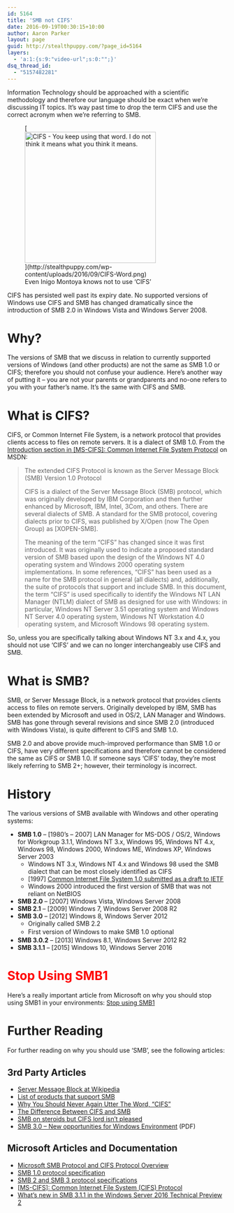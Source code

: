 ```yaml
---
id: 5164
title: 'SMB not CIFS'
date: 2016-09-19T00:30:15+10:00
author: Aaron Parker
layout: page
guid: http://stealthpuppy.com/?page_id=5164
layers:
  - 'a:1:{s:9:"video-url";s:0:"";}'
dsq_thread_id:
  - "5157482281"
---
```

Information Technology should be approached with a scientific methodology and therefore our language should be exact when we&#8217;re discussing IT topics. It&#8217;s way past time to drop the term CIFS and use the correct acronym when we&#8217;re referring to SMB.

<figure id="attachment_5165" aria-describedby="caption-attachment-5165" style="width: 300px" class="wp-caption alignright">[<img class="wp-image-5165 size-medium" src="http://stealthpuppy.com/wp-content/uploads/2016/09/CIFS-Word-300x300.png" alt="CIFS - You keep using that word. I do not think it means what you think it means." width="300" height="300" srcset="https://stealthpuppy.com/wp-content/uploads/2016/09/CIFS-Word-300x300.png 300w, https://stealthpuppy.com/wp-content/uploads/2016/09/CIFS-Word-150x150.png 150w, https://stealthpuppy.com/wp-content/uploads/2016/09/CIFS-Word-480x480.png 480w, https://stealthpuppy.com/wp-content/uploads/2016/09/CIFS-Word.png 500w" sizes="(max-width: 300px) 100vw, 300px" />](http://stealthpuppy.com/wp-content/uploads/2016/09/CIFS-Word.png)<figcaption id="caption-attachment-5165" class="wp-caption-text">Even Inigo Montoya knows not to use &#8216;CIFS&#8217;</figcaption></figure>

CIFS has persisted well past its expiry date. No supported versions of Windows use CIFS and SMB has changed dramatically since the introduction of SMB 2.0 in Windows Vista and Windows Server 2008.

# Why?

The versions of SMB that we discuss in relation to currently supported versions of Windows (and other products) are not the same as SMB 1.0 or CIFS; therefore you should not confuse your audience. Here&#8217;s another way of putting it &#8211; you are not your parents or grandparents and no-one refers to you with your father&#8217;s name. It&#8217;s the same with CIFS and SMB.

# What is CIFS?

CIFS, or Common Internet File System, is a network protocol that provides clients access to files on remote servers. It is a dialect of SMB 1.0. From the [Introduction section in [MS-CIFS]: Common Internet File System Protocol](https://msdn.microsoft.com/en-us/library/ee441901.aspx) on MSDN:

> The extended CIFS Protocol is known as the Server Message Block (SMB) Version 1.0 Protocol
> 
> CIFS is a dialect of the Server Message Block (SMB) protocol, which was originally developed by IBM Corporation and then further enhanced by Microsoft, IBM, Intel, 3Com, and others. There are several dialects of SMB. A standard for the SMB protocol, covering dialects prior to CIFS, was published by X/Open (now The Open Group) as [XOPEN-SMB].
> 
> The meaning of the term &#8220;CIFS&#8221; has changed since it was first introduced. It was originally used to indicate a proposed standard version of SMB based upon the design of the Windows NT 4.0 operating system and Windows 2000 operating system implementations. In some references, &#8220;CIFS&#8221; has been used as a name for the SMB protocol in general (all dialects) and, additionally, the suite of protocols that support and include SMB. In this document, the term &#8220;CIFS&#8221; is used specifically to identify the Windows NT LAN Manager (NTLM) dialect of SMB as designed for use with Windows: in particular, Windows NT Server 3.51 operating system and Windows NT Server 4.0 operating system, Windows NT Workstation 4.0 operating system, and Microsoft Windows 98 operating system.

So, unless you are specifically talking about Windows NT 3.x and 4.x, you should not use &#8216;CIFS&#8217; and we can no longer interchangeably use CIFS and SMB.

# What is SMB?

SMB, or Server Message Block, is a network protocol that provides clients access to files on remote servers. Originally developed by IBM, SMB has been extended by Microsoft and used in OS/2, LAN Manager and Windows. SMB has gone through several revisions and since SMB 2.0 (introduced with Windows Vista), is quite different to CIFS and SMB 1.0.

SMB 2.0 and above provide much-improved performance than SMB 1.0 or CIFS, have very different specifications and therefore cannot be considered the same as CIFS or SMB 1.0. If someone says &#8216;CIFS&#8217; today, they&#8217;re most likely referring to SMB 2+; however, their terminology is incorrect.

# History

The various versions of SMB available with Windows and other operating systems:

  * **SMB 1.0** &#8211; [1980&#8217;s &#8211; 2007] LAN Manager for MS-DOS / OS/2, Windows for Workgroup 3.1.1, Windows NT 3.x, Windows 95, Windows NT 4.x, Windows 98, Windows 2000, Windows ME, Windows XP, Windows Server 2003 
      * Windows NT 3.x, Windows NT 4.x and Windows 98 used the SMB dialect that can be most closely identified as CIFS
      * [1997] [Common Internet File System 1.0 submitted as a draft to IETF](https://tools.ietf.org/html/draft-leach-cifs-v1-spec-01)
      * Windows 2000 introduced the first version of SMB that was not reliant on NetBIOS
  * **SMB 2.0** &#8211; [2007] Windows Vista, Windows Server 2008
  * **SMB 2.1** &#8211; [2009] Windows 7, Windows Server 2008 R2
  * **SMB 3.0** &#8211; [2012] Windows 8, Windows Server 2012 
      * Originally called SMB 2.2
      * <span style="line-height: 1.5;">First version of Windows to make SMB 1.0 optional</span>
  * **SMB 3.0.2** &#8211; [2013] Windows 8.1, Windows Server 2012 R2
  * **SMB 3.1.1** &#8211; [2015] Windows 10, Windows Server 2016

# <span style="color: #ff0000;">Stop Using SMB1</span>

Here&#8217;s a really important article from Microsoft on why you should stop using SMB1 in your environments: [Stop using SMB1](https://blogs.technet.microsoft.com/filecab/2016/09/16/stop-using-smb1/)

# Further Reading

For further reading on why you should use &#8216;SMB&#8217;, see the following articles:

## 3rd Party Articles

  * [Server Message Block at Wikipedia](http://en.wikipedia.org/wiki/Server_Message_Block)
  * [List of products that support SMB](http://en.wikipedia.org/wiki/List_of_products_that_support_SMB)
  * [Why You Should Never Again Utter The Word, “CIFS”](http://blog.fosketts.net/2012/02/16/cifs-smb/)
  * [The Difference Between CIFS and SMB](http://blog.varonis.com/the-difference-between-cifs-and-smb/)
  * [SMB on steroids but CIFS lord isn’t pleased](http://storagegaga.com/smb-on-steroids-but-cifs-lord-isnt-pleased/)
  * [SMB 3.0 – New opportunities for Windows Environment](http://snia.org/sites/default/files/SNIA_SMB3_final.pdf) (PDF)

## Microsoft Articles and Documentation

  * [Microsoft SMB Protocol and CIFS Protocol Overview](https://msdn.microsoft.com/en-us/library/windows/desktop/aa365233(v=vs.85).aspx)
  * [SMB 1.0 protocol specification](https://msdn.microsoft.com/en-us/library/cc246232.aspx)
  * [SMB 2 and SMB 3 protocol specifications](https://msdn.microsoft.com/en-us/library/cc246483.aspx)
  * [[MS-CIFS]: Common Internet File System (CIFS) Protocol](https://msdn.microsoft.com/en-us/library/ee442092.aspx)
  * [What’s new in SMB 3.1.1 in the Windows Server 2016 Technical Preview 2](https://blogs.technet.microsoft.com/josebda/2015/05/05/whats-new-in-smb-3-1-1-in-the-windows-server-2016-technical-preview-2/)